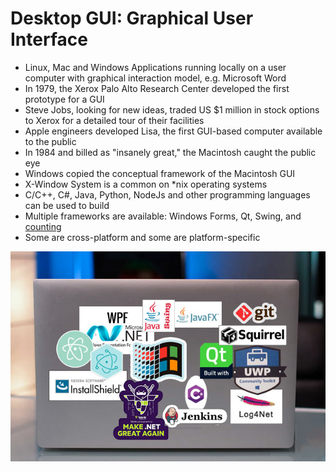 # Desktop GUI: Graphical User Interface

* Linux, Mac and Windows Applications running locally on a user computer with graphical interaction model, e.g. Microsoft Word
* In 1979, the Xerox Palo Alto Research Center developed the first prototype for a GUI
* Steve Jobs, looking for new ideas, traded US $1 million in stock options to Xerox for a detailed tour of their facilities
* Apple engineers developed Lisa, the first GUI-based computer available to the public
* In 1984 and billed as "insanely great," the Macintosh caught the public eye 
* Windows copied the conceptual framework of the Macintosh GUI
* X-Window System is a common on *nix operating systems
* C/C++, C#, Java, Python, NodeJs and other programming languages can be used to build
* Multiple frameworks are available: Windows Forms, Qt, Swing, and [counting](https://www.slant.co/topics/983/~best-cross-platform-gui-toolkits)
* Some are cross-platform and some are platform-specific

[![](../media/desktop-gui.jpg)](https://michaelscodingspot.com/tag/wpf/)
